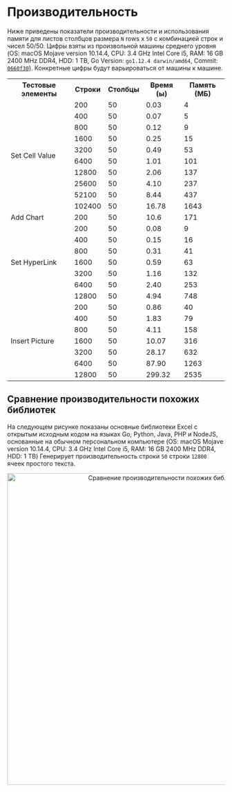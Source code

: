 # Производительность

Ниже приведены показатели производительности и использования памяти для листов столбцов размера `N` rows x `50` с комбинацией строк и чисел 50/50. Цифры взяты из произвольной машины среднего уровня (OS: macOS Mojave version 10.14.4, CPU: 3.4 GHz Intel Core i5, RAM: 16 GB 2400 MHz DDR4, HDD: 1 TB, Go Version: `go1.12.4 darwin/amd64`, Commit: [`0660f30`](https://github.com/360EntSecGroup-Skylar/excelize/tree/0660f30cddc06de7883d40eb4f8e4945c18a0252)). Конкретные цифры будут варьироваться от машины к машине.

<table>
    <tr>
        <th>Тестовые элементы</th>
        <th>Строки</th>
        <th>Столбцы</th>
        <th>Время (ы)</th>
        <th>Память (МБ)</th>
    </tr>
    <tr>
        <td rowspan="10">Set Cell Value</td>
        <td>200</td>
        <td>50</td>
        <td>0.03</td>
        <td>4</td>
    </tr>
    <tr>
        <td>400</td>
        <td>50</td>
        <td>0.07</td>
        <td>5</td>
    </tr>
    <tr>
        <td>800</td>
        <td>50</td>
        <td>0.12</td>
        <td>9</td>
    </tr>
    <tr>
        <td>1600</td>
        <td>50</td>
        <td>0.25</td>
        <td>15</td>
    </tr>
    <tr>
        <td>3200</td>
        <td>50</td>
        <td>0.49</td>
        <td>53</td>
    </tr>
    <tr>
        <td>6400</td>
        <td>50</td>
        <td>1.01</td>
        <td>101</td>
    </tr>
    <tr>
        <td>12800</td>
        <td>50</td>
        <td>2.06</td>
        <td>137</td>
    </tr>
    <tr>
        <td>25600</td>
        <td>50</td>
        <td>4.10</td>
        <td>237</td>
    </tr>
    <tr>
        <td>52100</td>
        <td>50</td>
        <td>8.44</td>
        <td>437</td>
    </tr>
    <tr>
        <td>102400</td>
        <td>50</td>
        <td>16.78</td>
        <td>1643</td>
    </tr>
    <tr>
        <td rowspan="1">Add Chart</td>
        <td>200</td>
        <td>50</td>
        <td>10.6</td>
        <td>171</td>
    </tr>
    <tr>
        <td rowspan="7">Set HyperLink</td>
        <td>200</td>
        <td>50</td>
        <td>0.08</td>
        <td>9</td>
    </tr>
    <tr>
        <td>400</td>
        <td>50</td>
        <td>0.15</td>
        <td>16</td>
    </tr>
    <tr>
        <td>800</td>
        <td>50</td>
        <td>0.31</td>
        <td>41</td>
    </tr>
    <tr>
        <td>1600</td>
        <td>50</td>
        <td>0.59</td>
        <td>63</td>
    </tr>
    <tr>
        <td>3200</td>
        <td>50</td>
        <td>1.16</td>
        <td>132</td>
    </tr>
    <tr>
        <td>6400</td>
        <td>50</td>
        <td>2.40</td>
        <td>253</td>
    </tr>
    <tr>
        <td>12800</td>
        <td>50</td>
        <td>4.94</td>
        <td>748</td>
    </tr>
    <tr>
        <td rowspan="7">Insert Picture</td>
        <td>200</td>
        <td>50</td>
        <td>0.86</td>
        <td>40</td>
    </tr>
    <tr>
        <td>400</td>
        <td>50</td>
        <td>1.83</td>
        <td>79</td>
    </tr>
    <tr>
        <td>800</td>
        <td>50</td>
        <td>4.11</td>
        <td>158</td>
    </tr>
    <tr>
        <td>1600</td>
        <td>50</td>
        <td>10.07</td>
        <td>316</td>
    </tr>
    <tr>
        <td>3200</td>
        <td>50</td>
        <td>28.17</td>
        <td>632</td>
    </tr>
    <tr>
        <td>6400</td>
        <td>50</td>
        <td>87.90</td>
        <td>1263</td>
    </tr>
    <tr>
        <td>12800</td>
        <td>50</td>
        <td>299.32</td>
        <td>2535</td>
    </tr>
</table>

## Сравнение производительности похожих библиотек

На следующем рисунке показаны основные библиотеки Excel с открытым исходным кодом на языках Go, Python, Java, PHP и NodeJS, основанные на обычном персональном компьютере (OS: macOS Mojave version 10.14.4, CPU: 3.4 GHz Intel Core i5, RAM: 16 GB 2400 MHz DDR4, HDD: 1 TB) Генерирует производительность строки `50` строки `12800` ячеек простого текста.

<p align="center"><img width="721" src="https://xuri.me/wp-content/uploads/2016/08/excelize-golang-library-for-reading-and-writing-xlsx-files-3.png" alt="Сравнение производительности похожих библиотек"></p>
